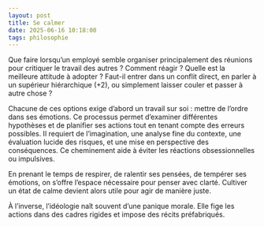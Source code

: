 ```yaml
---
layout: post
title: Se calmer
date: 2025-06-16 10:18:00
tags: philosophie
---
```


Que faire lorsqu’un employé semble organiser principalement des réunions pour critiquer le travail des autres ? Comment réagir ? Quelle est la meilleure attitude à adopter ? Faut-il entrer dans un conflit direct, en parler à un supérieur hiérarchique (+2), ou simplement laisser couler et passer à autre chose ?

Chacune de ces options exige d’abord un travail sur soi : mettre de l’ordre dans ses émotions. Ce processus permet d’examiner différentes hypothèses et de planifier ses actions tout en tenant compte des erreurs possibles. Il requiert de l’imagination, une analyse fine du contexte, une évaluation lucide des risques, et une mise en perspective des conséquences. Ce cheminement aide à éviter les réactions obsessionnelles ou impulsives.

En prenant le temps de respirer, de ralentir ses pensées, de tempérer ses émotions, on s’offre l’espace nécessaire pour penser avec clarté. Cultiver un état de calme devient alors utile pour agir de manière juste.

À l’inverse, l’idéologie naît souvent d’une panique morale. Elle fige les actions dans des cadres rigides et impose des récits préfabriqués.
